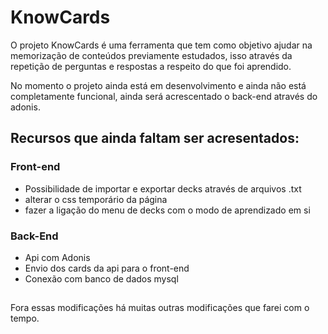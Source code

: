 # KnowCards
O projeto KnowCards é uma ferramenta que tem como objetivo ajudar na memorização de conteúdos previamente estudados, isso através da repetição de perguntas e respostas a respeito do que foi aprendido.

No momento o projeto ainda está em desenvolvimento e ainda não está completamente funcional, ainda será acrescentado o back-end através do adonis.

## Recursos que ainda faltam ser acresentados:

### Front-end
- Possibilidade de importar e exportar decks através de arquivos .txt
- alterar o css temporário da página
- fazer a ligação do menu de decks com o modo de aprendizado em si


### Back-End
- Api com Adonis
- Envio dos cards da api para o front-end
- Conexão com banco de dados mysql

## 

Fora essas modificações há muitas outras modificações que farei com o tempo.
